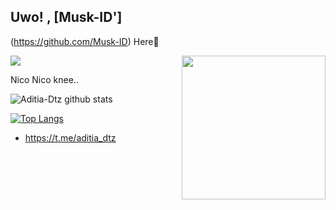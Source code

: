 ## Uwo! , [Musk-ID']
(https://github.com/Musk-ID) Here👋

<img align='right' src="https://media2.giphy.com/media/Ll22OhMLAlVDb8UQWe/giphy.gif" width="230">

![](https://komarev.com/ghpvc/?username=dtz-aditia&color=red)

Nico Nico knee..

![Aditia-Dtz github stats](https://github-readme-stats.vercel.app/api?username=dtz-aditia&show_icons=true&theme=default)

[![Top Langs](https://github-readme-stats.vercel.app/api/top-langs/?username=dtz-aditia&layout=compact)](https://github.com/Aditia-Dtz)

 + https://t.me/aditia_dtz

